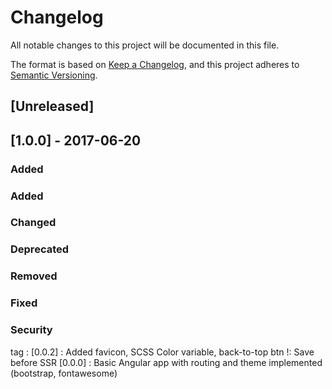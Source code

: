 # Changelog
All notable changes to this project will be documented in this file.

The format is based on [Keep a Changelog](https://keepachangelog.com/en/1.0.0/),
and this project adheres to [Semantic Versioning](https://semver.org/spec/v2.0.0.html).

## [Unreleased]
## [1.0.0] - 2017-06-20
### Added
### Added
### Changed
### Deprecated 
### Removed
### Fixed
### Security

tag :
[0.0.2] : Added favicon, SCSS Color variable, back-to-top btn !: Save before SSR
[0.0.0] : Basic Angular app with routing and theme implemented (bootstrap, fontawesome)
